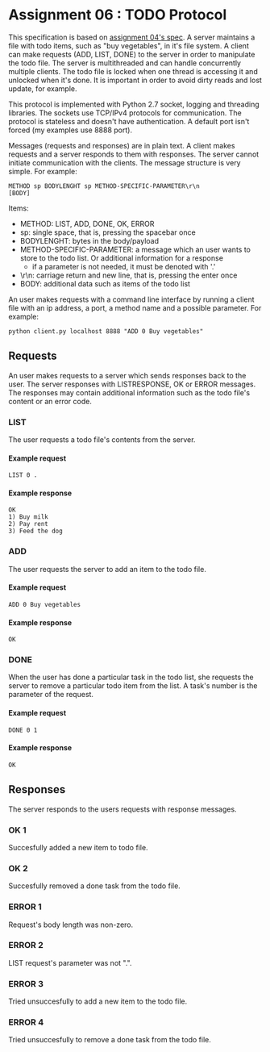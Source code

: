 # Assignment 06 : TODO Protocol

This specification is based on [assignment 04's spec](https://github.com/Szeretni/ttks0500-protocol-programming/blob/master/assignments/04/assignment04.md).
A server maintains a file with todo items, such as "buy vegetables", in it's file system.
A client can make requests (ADD, LIST, DONE) to the server in order to manipulate the todo file.
The server is multithreaded and can handle concurrently multiple clients.
The todo file is locked when one thread is accessing it and unlocked when it's done.
It is important in order to avoid dirty reads and lost update, for example.

This protocol is implemented with Python 2.7 socket, logging and threading libraries.
The sockets use TCP/IPv4 protocols for communication.
The protocol is stateless and doesn't have authentication.
A default port isn't forced (my examples use 8888 port).

Messages (requests and responses) are in plain text.
A client makes requests and a server responds to them with responses.
The server cannot initiate communication with the clients.
The message structure is very simple. For example:

```
METHOD sp BODYLENGHT sp METHOD-SPECIFIC-PARAMETER\r\n
[BODY]
```

Items:
* METHOD: LIST, ADD, DONE, OK, ERROR
* sp: single space, that is, pressing the spacebar once
* BODYLENGHT: bytes in the body/payload
* METHOD-SPECIFIC-PARAMETER: a message which an user wants to store to the todo list. Or additional information for a response
  * if a parameter is not needed, it must be denoted with '.'
* \r\n: carriage return and new line, that is, pressing the enter once
* BODY: additional data such as items of the todo list

An user makes requests with a command line interface by running a client file with an ip address, a port, a method name and a possible parameter. For example:

```
python client.py localhost 8888 "ADD 0 Buy vegetables"
```

## Requests

An user makes requests to a server which sends responses back to the user.
The server responses with LISTRESPONSE, OK or ERROR messages.
The responses may contain additional information such as the todo file's content or an error code.

### LIST

The user requests a todo file's contents from the server.

#### Example request
```
LIST 0 .
```

#### Example response
```
OK
1) Buy milk
2) Pay rent
3) Feed the dog
```

### ADD

The user requests the server to add an item to the todo file.

#### Example request
```
ADD 0 Buy vegetables
```

#### Example response
```
OK
```

### DONE

When the user has done a particular task in the todo list, she requests the server to remove a particular todo item from the list. A task's number is the parameter of the request.

#### Example request
```
DONE 0 1
```

#### Example response
```
OK
```

## Responses

The server responds to the users requests with response messages.

### OK 1

Succesfully added a new item to todo file.


### OK 2

Succesfully removed a done task from the todo file.

### ERROR 1

Request's body length was non-zero.

### ERROR 2

LIST request's parameter was not ".".

### ERROR 3

Tried unsuccesfully to add a new item to the todo file.

### ERROR 4

Tried unsuccesfully to remove a done task from the todo file.
